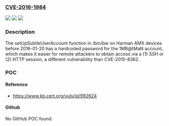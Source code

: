 ### [CVE-2016-1984](https://cve.mitre.org/cgi-bin/cvename.cgi?name=CVE-2016-1984)
![](https://img.shields.io/static/v1?label=Product&message=n%2Fa&color=blue)
![](https://img.shields.io/static/v1?label=Version&message=n%2Fa&color=blue)
![](https://img.shields.io/static/v1?label=Vulnerability&message=n%2Fa&color=brighgreen)

### Description

The setUpSubtleUserAccount function in /bin/bw on Harman AMX devices before 2016-01-20 has a hardcoded password for the 1MB@tMaN account, which makes it easier for remote attackers to obtain access via a (1) SSH or (2) HTTP session, a different vulnerability than CVE-2015-8362.

### POC

#### Reference
- https://www.kb.cert.org/vuls/id/992624

#### Github
No GitHub POC found.

